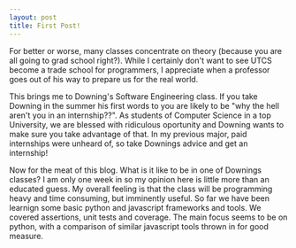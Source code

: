```yaml
---
layout: post
title: First Post!
---
```


For better or worse, many classes concentrate on theory (because you are all going to grad school right?).  While I certainly don't want to see UTCS become a trade school for programmers, I appreciate when a professor goes out of his way to prepare us for the real world.  

This brings me to Downing's Software Engineering class.  If you take Downing in the summer his first words to you are likely to be "why the hell aren't you in an internship??".  As students of Computer Science in a top University, we are blessed with ridiculous oportunity and Downing wants to make sure you take advantage of that.  In my previous major, paid internships were unheard of, so take Downings advice and get an internship!

Now for the meat of this blog.  What is it like to be in one of Downings classes?  I am only one week in so my opinion here is little more than an educated guess.  My overall feeling is that the class will be programming heavy and time consuming, but imminently useful.  So far we have been learnign some basic python and javascript frameworks and tools.  We covered assertions, unit tests and coverage.  The main focus seems to be on python, with a comparison of similar javascript tools thrown in for good measure.
